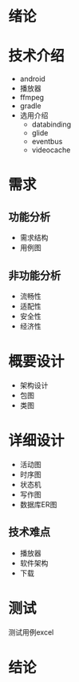 # 绪论

# 技术介绍
- android
- 播放器
- ffmpeg
- gradle
- 选用介绍
    - databinding
    - glide
    - eventbus
    - videocache

# 需求

## 功能分析
- 需求结构
- 用例图

## 非功能分析
- 流畅性
- 适配性
- 安全性
- 经济性

# 概要设计
- 架构设计
- 包图
- 类图

# 详细设计 
- 活动图
- 时序图
- 状态机
- 写作图
- 数据库ER图

## **技术难点**
- 播放器
- 软件架构
- 下载

# 测试
测试用例excel

# 结论

